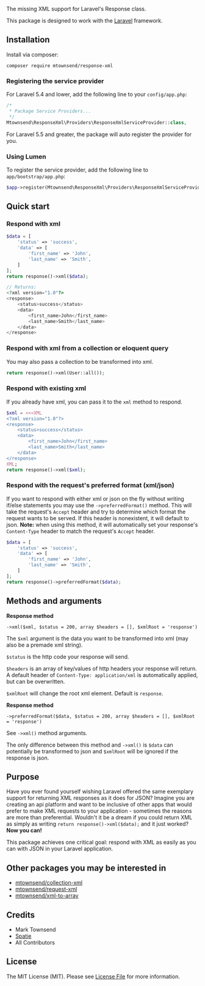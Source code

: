 The missing XML support for Laravel's Response class.

This package is designed to work with the [Laravel](https://laravel.com) framework.

## Installation

Install via composer:

```
composer require mtownsend/response-xml
```

### Registering the service provider

For Laravel 5.4 and lower, add the following line to your ``config/app.php``:

```php
/*
 * Package Service Providers...
 */
Mtownsend\ResponseXml\Providers\ResponseXmlServiceProvider::class,
```

For Laravel 5.5 and greater, the package will auto register the provider for you.

### Using Lumen

To register the service provider, add the following line to ``app/bootstrap/app.php``:

```php
$app->register(Mtownsend\ResponseXml\Providers\ResponseXmlServiceProvider::class);
```

## Quick start

### Respond with xml

```php
$data = [
    'status' => 'success',
    'data' => [
        'first_name' => 'John',
        'last_name' => 'Smith',
    ]
];
return response()->xml($data);

// Returns:
<?xml version="1.0"?>
<response>
    <status>success</status>
    <data>
        <first_name>John</first_name>
        <last_name>Smith</last_name>
    </data>
</response>
```

### Respond with xml from a collection or eloquent query

You may also pass a collection to be transformed into xml.

```php
return response()->xml(User::all());
```

### Respond with existing xml

If you already have xml, you can pass it to the ``xml`` method to respond.

```php
$xml = <<<XML
<?xml version="1.0"?>
<response>
    <status>success</status>
    <data>
        <first_name>John</first_name>
        <last_name>Smith</last_name>
    </data>
</response>
XML;
return response()->xml($xml);
```

### Respond with the request's preferred format (xml/json)

If you want to respond with either xml or json on the fly without writing if/else statements you may use the ``->preferredFormat()`` method. This will take the request's ``Accept`` header and try to determine which format the request wants to be served. If this header is nonexistent, it will default to json. **Note:** when using this method, it will automatically set your response's ``Content-Type`` header to match the request's ``Accept`` header.

```php
$data = [
    'status' => 'success',
    'data' => [
        'first_name' => 'John',
        'last_name' => 'Smith',
    ]
];
return response()->preferredFormat($data);
```

## Methods and arguments

**Response method**

``->xml($xml, $status = 200, array $headers = [], $xmlRoot = 'response')``

The ``$xml`` argument is the data you want to be transformed into xml (may also be a premade xml string).

``$status`` is the http code your response will send.

``$headers`` is an array of key/values of http headers your response will return. A default header of ``Content-Type: application/xml`` is automatically applied, but can be overwritten.

``$xmlRoot`` will change the root xml element. Default is ``response``.

**Response method**

``->preferredFormat($data, $status = 200, array $headers = [], $xmlRoot = 'response')``

See ``->xml()`` method arguments.

The only difference between this method and ``->xml()`` is ``$data`` can potentially be transformed to json and ``$xmlRoot`` will be ignored if the response is json.

## Purpose

Have you ever found yourself wishing Laravel offered the same exemplary support for returning XML responses as it does for JSON? Imagine you are creating an api platform and want to be inclusive of other apps that would prefer to make XML requests to your application - sometimes the reasons are more than preferential. Wouldn't it be a dream if you could return XML as simply as writing ``return response()->xml($data);`` and it just worked? **Now you can!**

This package achieves one critical goal: respond with XML as easily as you can with JSON in your Laravel application.

## Other packages you may be interested in

- [mtownsend/collection-xml](https://github.com/mtownsend5512/collection-xml)
- [mtownsend/request-xml](https://github.com/mtownsend5512/request-xml)
- [mtownsend/xml-to-array](https://github.com/mtownsend5512/xml-to-array)

## Credits

- Mark Townsend
- [Spatie](https://spatie.be/)
- All Contributors

## License

The MIT License (MIT). Please see [License File](LICENSE.md) for more information.